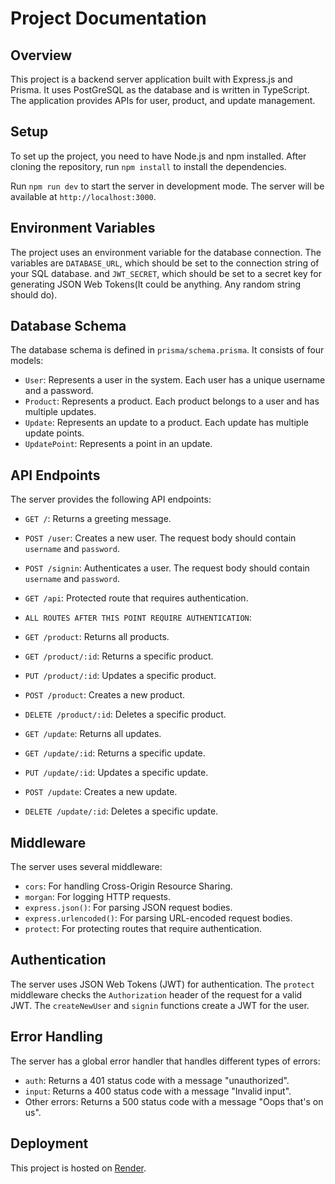 # Project Documentation

## Overview

This project is a backend server application built with Express.js and Prisma. It uses PostGreSQL as the database and is written in TypeScript. The application provides APIs for user, product, and update management.

## Setup

To set up the project, you need to have Node.js and npm installed. After cloning the repository, run `npm install` to install the dependencies.

Run `npm run dev` to start the server in development mode. The server will be available at `http://localhost:3000`.

## Environment Variables

The project uses an environment variable for the database connection. The variables are `DATABASE_URL`, which should be set to the connection string of your SQL database. and `JWT_SECRET`, which should be set to a secret key for generating JSON Web Tokens(It could be anything. Any random string should do).

## Database Schema

The database schema is defined in `prisma/schema.prisma`. It consists of four models:

- `User`: Represents a user in the system. Each user has a unique username and a password.
- `Product`: Represents a product. Each product belongs to a user and has multiple updates.
- `Update`: Represents an update to a product. Each update has multiple update points.
- `UpdatePoint`: Represents a point in an update.

## API Endpoints

The server provides the following API endpoints:

- `GET /`: Returns a greeting message.
- `POST /user`: Creates a new user. The request body should contain `username` and `password`.
- `POST /signin`: Authenticates a user. The request body should contain `username` and `password`.
- `GET /api`: Protected route that requires authentication.

- `ALL ROUTES AFTER THIS POINT REQUIRE AUTHENTICATION`:

- `GET /product`: Returns all products.
- `GET /product/:id`: Returns a specific product.
- `PUT /product/:id`: Updates a specific product.
- `POST /product`: Creates a new product.
- `DELETE /product/:id`: Deletes a specific product.
- `GET /update`: Returns all updates.
- `GET /update/:id`: Returns a specific update.
- `PUT /update/:id`: Updates a specific update.
- `POST /update`: Creates a new update.
- `DELETE /update/:id`: Deletes a specific update.

## Middleware

The server uses several middleware:

- `cors`: For handling Cross-Origin Resource Sharing.
- `morgan`: For logging HTTP requests.
- `express.json()`: For parsing JSON request bodies.
- `express.urlencoded()`: For parsing URL-encoded request bodies.
- `protect`: For protecting routes that require authentication.

## Authentication

The server uses JSON Web Tokens (JWT) for authentication. The `protect` middleware checks the `Authorization` header of the request for a valid JWT. The `createNewUser` and `signin` functions create a JWT for the user.

## Error Handling

The server has a global error handler that handles different types of errors:

- `auth`: Returns a 401 status code with a message "unauthorized".
- `input`: Returns a 400 status code with a message "Invalid input".
- Other errors: Returns a 500 status code with a message "Oops that's on us".

## Deployment

This project is hosted on [Render](https://changelog-api-x2yq.onrender.com/).
